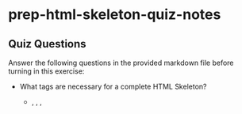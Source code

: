 # prep-html-skeleton-quiz-notes

## Quiz Questions

Answer the following questions in the provided markdown file before turning in this exercise:

- What tags are necessary for a complete HTML Skeleton?

  - <!DOCTYPE html>, <html>, <head>, <title>, <body>

- What type of content belongs within the `<head>` of an HTML document?
  -metadata and other meta information. things such as character set, title, styles (CSS), and scripts

- What type of content belongs within the `<body>` of an HTML document?

  - all of the contents of an html document (structured content, embedded content, and forms for interactive control and input elements)

- Where must the `DOCTYPE` declaration appear in a valid HTML document?
  -at the beginning of the html document. it must be the very first thing

## Notes

All student notes should be written here.

How to write `Code Examples` in markdown

for JS:

```javascript
const data = 'Howdy';
```

for HTML:

```html
<div>
  <p>This is text content</p>
</div>
```

for CSS:

```css
div {
  width: 100%;
}
```
